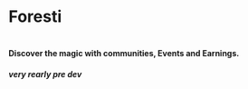 <h1> Foresti <h1>

<h4> Discover the magic with communities, Events and Earnings. <h4>

*very rearly pre dev*
